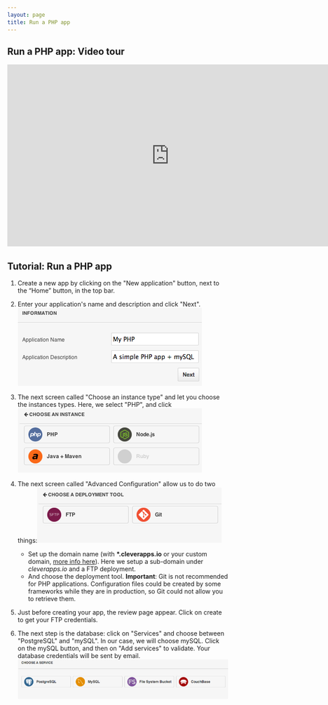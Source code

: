 ```yaml
---
layout: page
title: Run a PHP app
---
```

## Run a PHP app: Video tour 
<p>
<iframe style="width:738px" height="415" src="http://www.youtube.com/embed/jMwhkO3x8KM" frameborder="0" allowfullscreen="allowfullscreen"> </iframe>  
</p>

## Tutorial: Run a PHP app

1. Create a new app by clicking on the "New application" button, next to the “Home” button, in the top bar. 
2. Enter your application's name and description and click "Next".<img class="thumbnail img_doc" src="/img/appphpname.png">
3. The next screen called "Choose an instance type" and let you choose the instances types. Here, we select "PHP", and click  <img class="thumbnail img_doc" src="/img/php.png">
4. The next screen called "Advanced Configuration" allow us to do two things:<img class="thumbnail img_doc" src="/img/advancedconfphp.png">
	* Set up the domain name (with **\*.cleverapps.io** or your custom domain, <a href="/domain-name">more info here</a>). Here we setup a sub-domain under *cleverapps.io* and a FTP deployment.
	* And choose the deployment tool. **Important**: Git is not recommended for PHP applications. Configuration files could be created by some frameworks while they are in production, so Git could not allow you to retrieve them.

5. Just before creating your app, the review page appear. Click on create to get your FTP credentials.
6. The next step is the database: click on "Services" and choose between "PostgreSQL" and "mySQL". In our case, we will choose mySQL. Click on the mySQL button, and then on "Add services" to validate. Your database credentials will be sent by email. <img class="thumbnail img_doc" src="/img/mysql.png">
